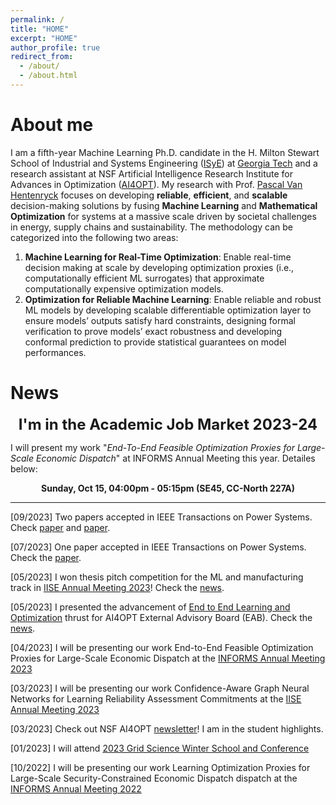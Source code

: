 ```yaml
---
permalink: /
title: "HOME"
excerpt: "HOME"
author_profile: true
redirect_from: 
  - /about/
  - /about.html
---
```



**About me**
======
I am a fifth-year Machine Learning Ph.D. candidate in the H. Milton Stewart School of Industrial and Systems Engineering ([ISyE](https://www.isye.gatech.edu/)) at [Georgia Tech](https://www.gatech.edu/) and a research assistant at NSF Artificial Intelligence Research Institute for Advances in Optimization ([AI4OPT](https://www.ai4opt.org/)). My research with Prof. [Pascal Van Hentenryck](https://sites.gatech.edu/pascal-van-hentenryck/) focuses on developing **reliable**, **efficient**, and **scalable** decision-making solutions by fusing **Machine Learning** and **Mathematical Optimization** for systems at a massive scale driven by societal challenges in energy, supply chains and sustainability. 
The methodology can be categorized into the following two areas:
1. **Machine Learning for Real-Time Optimization**: Enable real-time decision making at scale by developing optimization proxies (i.e., computationally efficient ML surrogates) that approximate computationally expensive optimization models.
2. **Optimization for Reliable Machine Learning**: Enable reliable and robust ML models by developing scalable differentiable optimization layer to ensure models’ outputs satisfy hard constraints, designing formal verification to prove models’ exact robustness and developing conformal prediction to provide statistical guarantees on model performances.


**News**
======

<p style="text-align: center;"><font size="5"><b>I'm in the Academic Job Market 2023-24</b></font></p>

I will present my work "<i>End-To-End Feasible Optimization Proxies for Large-Scale Economic Dispatch</i>" at INFORMS Annual Meeting this year. Detailes below:
<p style="text-align: center;">  <b>Sunday, Oct 15, 04:00pm - 05:15pm (SE45, CC-North 227A)</b></p>

---

[09/2023] Two papers accepted in IEEE Transactions on Power Systems. Check [paper](https://arxiv.org/pdf/2304.11726.pdf) and [paper](https://arxiv.org/pdf/2301.08840.pdf).

[07/2023] One paper accepted in IEEE Transactions on Power Systems. Check the [paper](https://arxiv.org/pdf/2211.15755.pdf).

[05/2023] I won thesis pitch competition for the ML and manufacturing track in [IISE Annual Meeting 2023](https://www.iise.org/Annual/)! Check the [news](https://www.ai4opt.org/news-events/wenbo-chen-wins-thesis-pitch-competition-ml-and-manufacturing).

[05/2023] I presented the advancement of [End to End Learning and Optimization](https://www.ai4opt.org/end-end-learning-and-optimization) thrust for AI4OPT External Advisory Board (EAB). Check the [news](https://www.ai4opt.org/news-events/ai4opt-holds-meeting-eab-discuss-latest-research-developments).

[04/2023] I will be presenting our work End-to-End Feasible Optimization Proxies for Large-Scale Economic Dispatch at the [INFORMS Annual Meeting 2023](https://meetings.informs.org/wordpress/phoenix2023/)

[03/2023] I will be presenting our work Confidence-Aware Graph Neural Networks for Learning Reliability Assessment Commitments at the [IISE Annual Meeting 2023](https://www.iise.org/Annual/)

[03/2023] Check out NSF AI4OPT [newsletter](https://www.ai4opt.org/sites/default/files/newsletter/march-2023.pdf)! I am in the student highlights.

[01/2023] I will attend [2023 Grid Science Winter School and Conference](https://web.cvent.com/event/e157468f-6e59-4b53-8a23-3874fe4ed31e/summary)

[10/2022] I will be presenting our work Learning Optimization Proxies for Large-Scale Security-Constrained Economic Dispatch dispatch at the [INFORMS Annual Meeting 2022](https://meetings.informs.org/wordpress/indianapolis2022/)

<script type='text/javascript' id='clustrmaps' src='//cdn.clustrmaps.com/map_v2.js?cl=ffffff&w=450&t=tt&d=egpxRs9v7VzCUiiWU5X_DY0KyHy0rYIzCgDf9wHE8e8'></script>